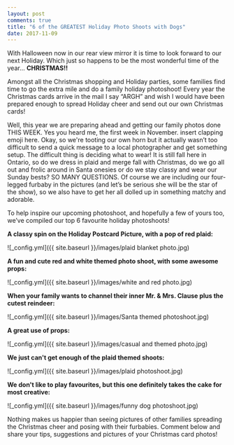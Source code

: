```yaml
---
layout: post
comments: true
title: "6 of the GREATEST Holiday Photo Shoots with Dogs"
date: 2017-11-09
---
```



With Halloween now in our rear view mirror it is time to look forward to our next Holiday. Which just so happens to be the
most wonderful time of the year... **CHRISTMAS!!**

Amongst all the Christmas shopping and Holiday parties, some families find time to go the extra mile and do a family holiday
photoshoot! Every year the Christmas cards arrive in the mail I say “ARGH” and wish I would have been prepared enough to
spread Holiday cheer and send out our own Christmas cards!

Well, this year we are preparing ahead and getting our family photos done THIS WEEK. Yes you heard me, the first week in
November. insert clapping emoji here. Okay, so we're tooting our own horn but it actually wasn’t too difficult to send a quick
message to a local photographer and get something setup. The difficult thing is deciding what to wear! It is still fall here
in Ontario, so do we dress in plaid and merge fall with Christmas, do we go all out and frolic around in Santa onesies or do
we stay classy and wear our Sunday bests? SO MANY QUESTIONS. Of course we are including our four-legged furbaby in the
pictures (and let’s be serious she will be the star of the show), so we also have to get her all dolled up in something matchy
and adorable. 

To help inspire our upcoming photoshoot, and hopefully a few of yours too, we’ve compiled our top 6 favourite holiday
photoshoots!

**A classy spin on the Holiday Postcard Picture, with a pop of red plaid:**

  ![_config.yml]({{ site.baseurl }}/images/plaid blanket photo.jpg)


**A fun and cute red and white themed photo shoot, with some awesome props:**  

  ![_config.yml]({{ site.baseurl }}/images/white and red photo.jpg)

**When your family wants to channel their inner Mr. & Mrs. Clause plus the cutest reindeer:**

  ![_config.yml]({{ site.baseurl }}/images/Santa themed photoshoot.jpg)

**A great use of props:**

  ![_config.yml]({{ site.baseurl }}/images/casual and themed photo.jpg)

**We just can't get enough of the plaid themed shoots:**
   
   ![_config.yml]({{ site.baseurl }}/images/plaid photoshoot.jpg)
  
**We don't like to play favourites, but this one definitely takes the cake for most creative:**

   ![_config.yml]({{ site.baseurl }}/images/funny dog photoshoot.jpg)

Nothing makes us happier than seeing pictures of other families spreading the Christmas cheer and posing with their furbabies.
Comment below and share your tips, suggestions and pictures of your Christmas card photos!





